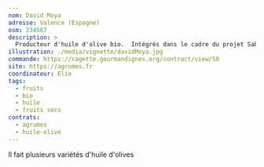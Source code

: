 ```yaml
---
nom: David Moya
adresse: Valence (Espagne)
osm: 234567
description: >
  Producteur d'huile d'olive bio.  Intégrés dans le cadre du projet Sabores de Vida , nous sommes des producteurs adhérant aux engagements de qualité, coopération, Agro-écologie, protection du patrimoine naturel et culturel, et développement de notre territoire rural . Nous nous engageons de garantir la qualité des produits et aussi des pratiques des producteurs engagés. Nous sommes des producteurs indépendants, proches géographiquement (Sagunto, Nulles et Segorbe) : Guillermo, Gonzalo, Constanti, et David.
illustration: ./media/vignette/davidMoya.jpg
commande: https://cagette.gourmandignes.org/contract/view/50
site: https://agrumes.fr
coordinateur: Elie
tags:
  - fruits
  - bio
  - huile
  - fruits secs
contrats: 
  - agrumes
  - huile-olive
---
```

Il fait plusieurs variétés d'huile d'olives